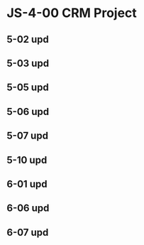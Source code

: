 # JS-4-00 CRM Project
## 5-02 upd
## 5-03 upd
## 5-05 upd
## 5-06 upd
## 5-07 upd
## 5-10 upd
## 6-01 upd
## 6-06 upd
## 6-07 upd